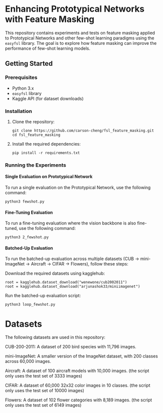 # Enhancing Prototypical Networks with Feature Masking

This repository contains experiments and tests on feature masking applied to Prototypical Networks and other few-shot learning paradigms using the `easyfsl` library. The goal is to explore how feature masking can improve the performance of few-shot learning models.

## Getting Started

### Prerequisites

- Python 3.x
- `easyfsl` library
- Kaggle API (for dataset downloads)

### Installation

1. Clone the repository:
   ```
   git clone https://github.com/carson-cheng/fsl_feature_masking.git
   cd fsl_feature_masking
   ```
2. Install the required dependencies:
   ```
   pip install -r requirements.txt
   ```
### Running the Experiments

#### Single Evaluation on Prototypical Network

To run a single evaluation on the Prototypical Network, use the following command:

```
python3 fewshot.py
```

#### Fine-Tuning Evaluation

To run a fine-tuning evaluation where the vision backbone is also fine-tuned, use the following command:

```
python3 2_fewshot.py
```

#### Batched-Up Evaluation

To run the batched-up evaluation across multiple datasets (CUB -> mini-ImageNet -> Aircraft -> CIFAR -> Flowers), follow these steps:

Download the required datasets using kagglehub:
```
root = kagglehub.dataset_download("wenewone/cub2002011")
root = kagglehub.dataset_download("arjunashok33/miniimagenet")
```
Run the batched-up evaluation script:

```
python3 loop_fewshot.py
```

# Datasets
The following datasets are used in this repository:

CUB-200-2011: A dataset of 200 bird species with 11,796 images.

mini-ImageNet: A smaller version of the ImageNet dataset, with 200 classes across 60,000 images.

Aircraft: A dataset of 100 aircraft models with 10,000 images. (the script only uses the test set of 3333 images)

CIFAR: A dataset of 60,000 32x32 color images in 10 classes. (the script only uses the test set of 10000 images)

Flowers: A dataset of 102 flower categories with 8,189 images. (the script only uses the test set of 6149 images)